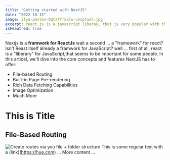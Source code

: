 ```yaml
---
title: "Getting started with NextJS"
date: "2022-10-15"
image: ilya-pavlov-OqtafYT5kTw-unsplash.jpg
excerpt: react js is a javascript liberay, that is very popular with the frontend world and it's making creating i web apps very easy
isFeautred: true
---
```


Nextjs is a **framwork for ReactJs**
wait a second ... a "framework" for react? Isn't Reast itself already a framwork for JavaScript?
well ... first of all, react is a "liberary" for JavaScript,that seems to be important for some people.
 In this articel, we'll dive into the core concepts and features NextJS has to offer:

 - File-based Routing
 - Built-in Page Pre-rendering
 - Rich Data Fetching Capabilities 
 - Image Optimization
 - Much More
# This is Title

##  File-Based Routing
![Create routes via you file + folder structure](/images/posts/ilya-pavlov-OqtafYT5kTw-unsplash.jpg)
This is some regular text with a (link)(https://hue.com)
 ... More content ...
